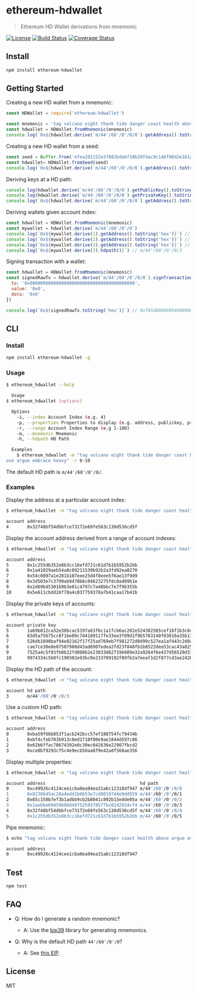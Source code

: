 # ethereum-hdwallet

> Ethereum HD Wallet derivations from mnemonic

[![License](http://img.shields.io/badge/license-MIT-blue.svg)](https://raw.githubusercontent.com/miguelmota/ethereum-hdwallet/master/LICENSE.md) [![Build Status](https://travis-ci.org/miguelmota/ethereum-hdwallet.svg?branch=master)](https://travis-ci.org/miguelmota/ethereum-hdwallet) [![Coverage Status](https://coveralls.io/repos/github/miguelmota/ethereum-hdwallet/badge.svg?branch=master)](https://coveralls.io/github/miguelmota/ethereum-hdwallet?branch=master)

## Install

```bash
npm install ethereum-hdwallet
```

## Getting Started

Creating a new HD wallet from a mnemonic:

```js
const HDWallet = require('ethereum-hdwallet')

const mnemonic = 'tag volcano eight thank tide danger coast health above argue embrace heavy'
const hdwallet = HDWallet.fromMnemonic(mnemonic)
console.log(`0x${hdwallet.derive(`m/44'/60'/0'/0/0`).getAddress().toString('hex')}`) // 0xc49926c4124cee1cba0ea94ea31a6c12318df947
```

Creating a new HD wallet from a seed:

```js
const seed = Buffer.from('efea201152e37883bdabf10b28fdac9c146f80d2e161a544a7079d2ecc4e65948a0d74e47e924f26bf35aaee72b24eb210386bcb1deda70ded202a2b7d1a8c2e', 'hex')
const hdwallet= HDWallet.fromSeed(seed)
console.log(`0x${hdwallet.derive(`m/44'/60'/0'/0/0`).getAddress().toString('hex')}`) // 0xc49926c4124cee1cba0ea94ea31a6c12318df947
```

Deriving keys at a HD path:

```js
console.log(hdwallet.derive(`m/44'/60'/0'/0/0`).getPublicKey().toString('hex')) // 6005c86a6718f66221713a77073c41291cc3abbfcd03aa4955e9b2b50dbf7f9b6672dad0d46ade61e382f79888a73ea7899d9419becf1d6c9ec2087c1188fa18
console.log(hdwallet.derive(`m/44'/60'/0'/0/0`).getPrivateKey().toString('hex')) // 63e21d10fd50155dbba0e7d3f7431a400b84b4c2ac1ee38872f82448fe3ecfb9
console.log(`0x${hdwallet.derive(`m/44'/60'/0'/0/0`).getAddress().toString('hex')}`) // 0xc49926c4124cee1cba0ea94ea31a6c12318df947
```

Deriving wallets given account index:

```js
const hdwallet = HDWallet.fromMnemonic(mnemonic)
const mywallet = hdwallet.derive(`m/44'/60'/0'/0`)
console.log(`0x${mywallet.derive(1).getAddress().toString('hex')}`) // 0x8230645ac28a4edd1b0b53e7cd8019744e9dd559
console.log(`0x${mywallet.derive(2).getAddress().toString('hex')}`) // 0x65c150b7ef3b1adbb9cb2b8041c892b15edde05a
console.log(`0x${mywallet.derive(3).getAddress().toString('hex')}`) // 0x1aebbe69459b80d4975259378577bc01d2924cf4
console.log(`0x${mywallet.derive(3).hdpath()}`) // m/44'/60'/0'/0/3
```

Signing transaction with a wallet:

```js
const hdwallet = HDWallet.fromMnemonic(mnemonic)
const signedRawTx = hdwallet.derive(`m/44'/60'/0'/0/0`).signTransaction({
  to: '0x0000000000000000000000000000000000000000',
  value: '0x0',
  data: '0x0'
})

console.log(`0x${signedRawTx.toString('hex')}`) // 0xf85d80808094000000000000000000000000000000000000000080001ca0de4b34f17bf51d0b783082090c10d133dcc867c7e981c07cda5ddd1e3211f44ca02125dff6879141708899838356bc42df8815220069ce10507ae4ea980791dac4
```

## CLI

### Install

```bash
npm install ethereum-hdwallet -g
```

### Usage

```bash
$ ethereum_hdwallet --help

  Usage
$ ethereum_hdwallet [options]

  Options
    -i, --index Account Index (e.g. 4)
    -p, --properties Properties to display (e.g. address, publickey, privatekey, hdpath)
    -r, --range Account Index Range (e.g 1-100)
    -m, --mnemonic Mnemonic
    -h, --hdpath HD Path

  Examples
    $ ethereum_hdwallet -m "tag volcano eight thank tide danger coast health ab
ove argue embrace heavy" -r 0-10
```

The default HD path is `m/44'/60'/0'/0/`.

### Examples

Display the address at a particular account index:

```bash
$ ethereum_hdwallet -m "tag volcano eight thank tide danger coast health above argue embrace heavy" -i 4

account address
4       0x32f48bf54dbbfce73172e69fe563c130d536cd5f
```

Display the account address derived from a range of account indexes:

```bash
$ ethereum_hdwallet -m "tag volcano eight thank tide danger coast health above argue embrace heavy" -r 5-10

account address
5       0x1c255db352e8b3cc16efd721c61d7b1b5952b2bb
6       0x1a41029aeb54a8c09211539b92b2a3fd92ea8270
7       0x54c0897a1e281b107eee25d4f8eee5f6ae13f9d9
8       0x3d503e7c3799ab9478b6c04623275fdc0ad09b1e
9       0x2d69b45301b9b3e01c4797c7a48bbc7e7f9b355b
10      0x5e611cbdd26f78a4c837759378a7b41caa17b41b
```

Display the private keys of accounts:

```bash
$ ethereum_hdwallet -m "tag volcano eight thank tide danger coast health above argue embrace heavy" -r 5-10 3 -p privatekey

account private key
5       1a69b812ca32e38bcac5197a63f6c1a1fcb6ac202e524382565cef16f1b3c84c
6       83d5a75675cc8f1be09c7d4189117fe33ee3f09d1f9b5783140f03016a35b132
7       526db1890baf94e82162f17f25ad769eb7f981272d8d99c527ea1af443c2d0cc
8       cae7ce30e8e07507988d43ad8907edea2fd23f848fb1b8522dee53cac43a825f
9       7525a4c5f03fb0b22fd88862e23833d62719b609e32a9264f6e437d56520d375
10      9974334c5b8fc190302e93bc0e233709192f89fb2a7eeaf1d2f877cd3ae24262
```

Display the HD path of the account:

```bash
$ ethereum_hdwallet -m "tag volcano eight thank tide danger coast health above argue embrace heavy" -i 3 -p hdpath

account hd path
3       m/44'/60'/0'/0/3
```

Use a custom HD path:

```bash
$ ethereum_hdwallet -m "tag volcano eight thank tide danger coast health above argue embrace heavy" -h "m/44'/60'/20'/0/0" -r 0-3

account address
0       0xba59f66b853f1acb242bcc57ef188754fc79434b
1       0xbf4cfeb783b913c0ed1710f00e9ae1844d597c86
2       0x62b6ffac78674392e0c30ec042636e22907fbcd2
3       0xce8bf9293cf5c4e9ecb50aa8f9e42adf568ae356
```

Display multiple properties:

```bash
$ ethereum_hdwallet -m "tag volcano eight thank tide danger coast health above argue embrace heavy" -p address,hdpath -r 0-5

account address                                    hd path
0       0xc49926c4124cee1cba0ea94ea31a6c12318df947 m/44'/60'/0'/0/0
1       0x8230645ac28a4edd1b0b53e7cd8019744e9dd559 m/44'/60'/0'/0/1
2       0x65c150b7ef3b1adbb9cb2b8041c892b15edde05a m/44'/60'/0'/0/2
3       0x1aebbe69459b80d4975259378577bc01d2924cf4 m/44'/60'/0'/0/3
4       0x32f48bf54dbbfce73172e69fe563c130d536cd5f m/44'/60'/0'/0/4
5       0x1c255db352e8b3cc16efd721c61d7b1b5952b2bb m/44'/60'/0'/0/5
```

Pipe mnemonic:

```bash
$ echo "tag volcano eight thank tide danger coast health above argue embrace heavy" | ethereum_hdwallet -i 0

account address
0       0xc49926c4124cee1cba0ea94ea31a6c12318df947
```

## Test

```bash
npm test
```

## FAQ

- Q: How do I generate a random mnemonic?
  - A: Use the [bip39](https://github.com/bitcoinjs/bip39) library for generating mnemonics.

- Q: Why is the default HD path `44'/60'/0'/0`?
  - A: See [this EIP](https://github.com/ethereum/EIPs/issues/85).

## License

MIT
